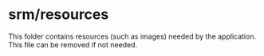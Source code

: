 # srm/resources

This folder contains resources (such as images) needed by the application. This file can
be removed if not needed.
